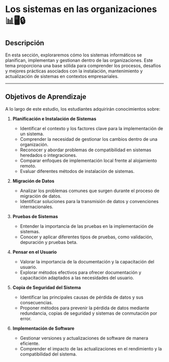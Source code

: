 # Los sistemas en las organizaciones 📊🖥️🔒

## Descripción
En esta sección, exploraremos cómo los sistemas informáticos se planifican, implementan y gestionan dentro de las organizaciones. Este tema proporciona una base sólida para comprender los procesos, desafíos y mejores prácticas asociados con la instalación, mantenimiento y actualización de sistemas en contextos empresariales.

---

## Objetivos de Aprendizaje
A lo largo de este estudio, los estudiantes adquirirán conocimientos sobre:

1. **Planificación e Instalación de Sistemas**  
   - Identificar el contexto y los factores clave para la implementación de un sistema.
   - Comprender la necesidad de gestionar los cambios dentro de una organización.
   - Reconocer y abordar problemas de compatibilidad en sistemas heredados o integraciones.
   - Comparar enfoques de implementación local frente al alojamiento remoto.
   - Evaluar diferentes métodos de instalación de sistemas.

2. **Migración de Datos**  
   - Analizar los problemas comunes que surgen durante el proceso de migración de datos.
   - Identificar soluciones para la transmisión de datos y convenciones internacionales.

3. **Pruebas de Sistemas**  
   - Entender la importancia de las pruebas en la implementación de sistemas.
   - Conocer y aplicar diferentes tipos de pruebas, como validación, depuración y pruebas beta.

4. **Pensar en el Usuario**  
   - Valorar la importancia de la documentación y la capacitación del usuario.
   - Explorar métodos efectivos para ofrecer documentación y capacitación adaptados a las necesidades del usuario.

5. **Copia de Seguridad del Sistema**  
   - Identificar las principales causas de pérdida de datos y sus consecuencias.
   - Proponer métodos para prevenir la pérdida de datos mediante redundancia, copias de seguridad y sistemas de conmutación por error.

6. **Implementación de Software**  
   - Gestionar versiones y actualizaciones de software de manera eficiente.
   - Comprender el impacto de las actualizaciones en el rendimiento y la compatibilidad del sistema.

